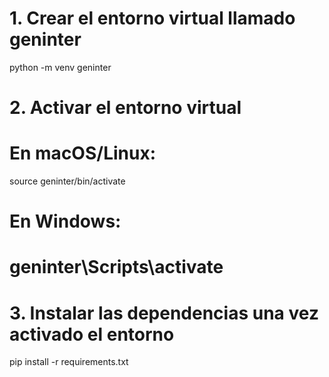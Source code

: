 # 1. Crear el entorno virtual llamado geninter
python -m venv geninter

# 2. Activar el entorno virtual
# En macOS/Linux:
source geninter/bin/activate
# En Windows:
# geninter\Scripts\activate

# 3. Instalar las dependencias una vez activado el entorno
pip install -r requirements.txt